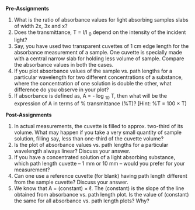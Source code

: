 **Pre-Assignments**

1. What is the ratio of absorbance values for light absorbing samples slabs of width 2x, 3x and x?
2. Does the transmittance, T = I/I <sub>0</sub> depend on the intensity of the incident light?
3. Say, you have used two transparent cuvettes of 1 cm edge length for the absorbance measurement of a sample. One cuvette is specially made with a central narrow slab for holding less volume of sample. Compare the absorbance values in both the cases.
4. If you plot absorbance values of the sample vs. path lengths for a particular wavelength for two different concentrations of a substance, where the concentration of one solution is double the other, what difference do you observe in your plot?
5. If absorbance is defined as, A = - log <sub>10</sub> T, then what will be the expression of A in terms of % transmittance (%T)? [Hint: %T = 100 × T)

**Post-Assignments**

1. In actual measurements, the cuvette is filled to approx. two-third of its volume. What may happen if you take a very small quantity of sample solution, filling say, less than one-third of the cuvette volume?
2. Is the plot of absorbance values vs. path lengths for a particular wavelength always linear? Discuss your answer.
3. If you have a concentrated solution of a light absorbing substance, which path length cuvette – 1 mm or 10 mm – would you prefer for your measurement?
4. Can one use a reference cuvette (for blank) having path length different from the sample cuvette? Discuss your answer.
5. We know that A = (constant) × ℓ. The (constant) is the slope of the line obtained from absorbance vs. path length plot. Is the value of (constant) the same for all absorbance vs. path length plots? Why?

